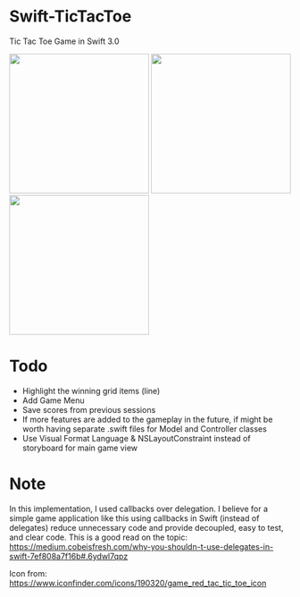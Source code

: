 # Swift-TicTacToe
Tic Tac Toe Game in Swift 3.0

<img src="https://raw.githubusercontent.com/llahiru/Swift-TicTacToe/master/screens/screen01.png" width="250"> 
<img src="https://raw.githubusercontent.com/llahiru/Swift-TicTacToe/master/screens/screen02.png" width="250">
<img src="https://raw.githubusercontent.com/llahiru/Swift-TicTacToe/master/screens/screen03.png" width="250">

# Todo
* Highlight the winning grid items (line)
* Add Game Menu
* Save scores from previous sessions
* If more features are added to the gameplay in the future, if might be worth having separate .swift files for Model and Controller classes
* Use Visual Format Language & NSLayoutConstraint instead of storyboard for main game view

# Note
In this implementation, I used callbacks over delegation. I believe for a simple game application like this using callbacks in Swift (instead of delegates) reduce unnecessary code and provide decoupled, easy to test, and clear code.
This is a good read on the topic: https://medium.cobeisfresh.com/why-you-shouldn-t-use-delegates-in-swift-7ef808a7f16b#.6ydwl7qpz

Icon from:
https://www.iconfinder.com/icons/190320/game_red_tac_tic_toe_icon
